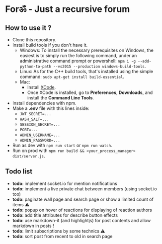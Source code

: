 # Forॐ - Just a recursive forum

## How to use it ?

- Clone this repository.
- Install build tools if you don't have it.
    - Windows: To install the necessary prerequisites on Windows, the easiest is to simply run the following command, under an administrative command prompt or powershell: `npm i -g --add-python-to-path --vs2015 --production windows-build-tools`.
    - Linux: As for the C++ build tools, that's installed using the simple command: `sudo apt-get install build-essential`.
    - Mac:
        - Install [XCode](https://developer.apple.com/xcode/download/).
        - Once XCode is installed, go to **Preferences**, **Downloads**, and install the **Command Line Tools**.
- Install dependencies with npm.
- Make a **.env** file with this lines inside:
    - `JWT_SECRET=...`
    - `HASH_SALT=...`
    - `SESSION_SECRET=...`
    - `PORT=...`
    - `ADMIN_USERNAME=...`
    - `ADMIN_PASSWORD=...`
- Run as dev with `npm run start` or `npm run watch`.
- Run on prod with `npm run build && <your_process_manager> dist/server.js`.

## Todo list

- **todo**: implement socket.io for mention notifications
- **todo**: implement a live private chat between members (using socket.io too)
- **todo**: paginate wall page and search page or show a limited count of items ⚠️
- **todo**: popup on hover of reactions for displaying of reaction authors
- **todo**:  add title attributes for describe button effects
- **todo**: use markdown-it (and highlightjs) for post contents and allow markdown in posts !
- **todo**: limit subscriptions by some technics ⚠️
- **todo**: sort post from recent to old in search page
